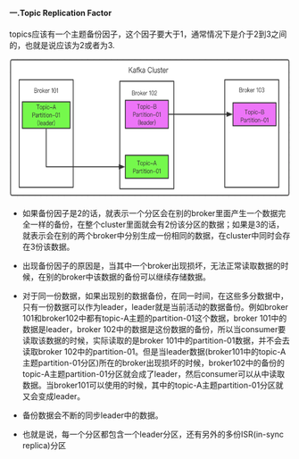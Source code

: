 #### 一.Topic Replication Factor

topics应该有一个主题备份因子，这个因子要大于1，通常情况下是介于2到3之间的，也就是说应该为2或者为3.

<img src="./images/3.replication_factor.png" height="250px" />

- 如果备份因子是2的话，就表示一个分区会在别的broker里面产生一个数据完全一样的备份，在整个cluster里面就会有2份该分区的数据；如果是3的话，就表示会在别的两个broker中分别生成一份相同的数据，在cluster中同时会存在3份该数据。

- 出现备份因子的原因是，当其中一个broker出现损坏，无法正常读取数据的时候，在别的broker中该数据的备份可以继续存储数据。
- 对于同一份数据，如果出现别的数据备份，在同一时间，在这些多分数据中，只有一份数据可以作为leader，leader就是当前活动的数据备份。例如broker 101和broker102中都有topic-A主题的partition-01这个数据，broker 101中的数据是leader，broker 102中的数据是这份数据的备份，所以当consumer要读取该数据的时候，实际读取的是broker 101中的partition-01数据，并不会去读取broker 102中的partition-01。但是当leader数据(broker101中的topic-A主题partition-01分区)所在的broker出现损坏的时候，broker102中的备份的topic-A主题partition-01分区就会成了leader，然后consumer可以从中读取数据。当broker101可以使用的时候，其中的topic-A主题partition-01分区就又会变成leader。
- 备份数据会不断的同步leader中的数据。
- 也就是说，每一个分区都包含一个leader分区，还有另外的多份ISR(in-sync replica)分区

